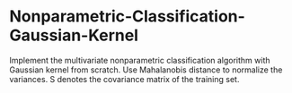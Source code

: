 # Nonparametric-Classification-Gaussian-Kernel
Implement the multivariate nonparametric classification algorithm with Gaussian kernel from scratch. Use Mahalanobis distance  to normalize the variances. S denotes the covariance matrix of the training set.
